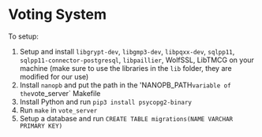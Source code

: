 # Voting System

To setup:

1. Setup and install `libgrypt-dev`, `libgmp3-dev`, `libpqxx-dev`, `sqlpp11`, `sqlpp11-connector-postgresql`, `libpaillier`, WolfSSL, LibTMCG on your machine (make sure to use the libraries in the `lib` folder, they are modified for our use)
2. Install `nanopb` and put the path in the 'NANOPB_PATH` variable of the `vote_server` Makefile
3. Install Python and run `pip3 install psycopg2-binary`
4. Run `make` in `vote_server`
5. Setup a database and run `CREATE TABLE migrations(NAME VARCHAR PRIMARY KEY)`
